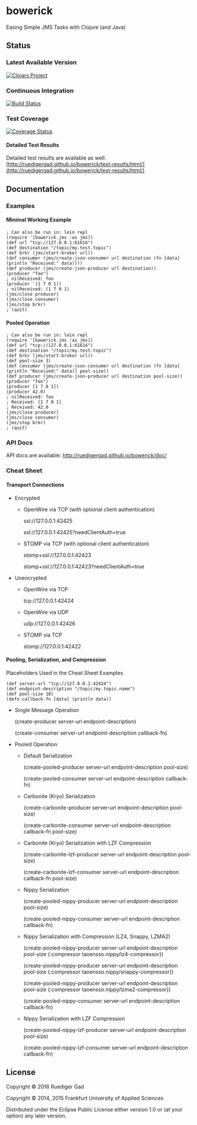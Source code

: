 # bowerick

Easing Simple JMS Tasks with Clojure (and Java)

## Status

### Latest Available Version

[![Clojars Project](https://img.shields.io/clojars/v/bowerick.svg)](https://clojars.org/bowerick)

### Continuous Integration

[![Build Status](https://travis-ci.org/ruedigergad/bowerick.svg?branch=master)](https://travis-ci.org/ruedigergad/bowerick)

### Test Coverage

[![Coverage Status](https://coveralls.io/repos/github/ruedigergad/bowerick/badge.svg?branch=master)](https://coveralls.io/github/ruedigergad/bowerick?branch=master)

#### Detailed Test Results

Detailed test results are available as well:
[http://ruedigergad.github.io/bowerick/test-results/html/](http://ruedigergad.github.io/bowerick/test-results/html/)

## Documentation

### Examples

#### Minimal Working Example

    ; Can also be run in: lein repl
    (require '[bowerick.jms :as jms])
    (def url "tcp://127.0.0.1:61616")
    (def destination "/topic/my.test.topic")
    (def brkr (jms/start-broker url))
    (def consumer (jms/create-json-consumer url destination (fn [data] (println "Received:" data))))
    (def producer (jms/create-json-producer url destination))
    (producer "foo")
    ; nilReceived: foo
    (producer '(1 7 0 1))
    ; nilReceived: (1 7 0 1)
    (jms/close producer)
    (jms/close consumer)
    (jms/stop brkr)
    ; (quit)

#### Pooled Operation

    ; Can also be run in: lein repl
    (require '[bowerick.jms :as jms])
    (def url "tcp://127.0.0.1:61616")
    (def destination "/topic/my.test.topic")
    (def brkr (jms/start-broker url))
    (def pool-size 3)
    (def consumer (jms/create-json-consumer url destination (fn [data] (println "Received:" data)) pool-size))
    (def producer (jms/create-json-producer url destination pool-size))
    (producer "foo")
    (producer [1 7 0 1])
    (producer 42.0)
    ; nilReceived: foo
    ; Received: [1 7 0 1]
    ; Received: 42.0
    (jms/close producer)
    (jms/close consumer)
    (jms/stop brkr)
    ; (quit)

### API Docs

API docs are available:
http://ruedigergad.github.io/bowerick/doc/

### Cheat Sheet

#### Transport Connections

* Encrypted
    * OpenWire via TCP (with optional client authentication)

      ssl://127.0.0.1:42425
      
      ssl://127.0.0.1:42425?needClientAuth=true
    * STOMP via TCP (with optional client authentication)
      
      stomp+ssl://127.0.0.1:42423
      
      stomp+ssl://127.0.0.1:42423?needClientAuth=true
* Unencrypted
    * OpenWire via TCP
      
      tcp://127.0.0.1:42424
    * OpenWire via UDP
      
      udp://127.0.0.1:42426
    * STOMP via TCP
      
      stomp://127.0.0.1:42422

#### Pooling, Serialization, and Compression

Placeholders Used in the Cheat Sheet Examples

    (def server-url "tcp://127.0.0.1:42424")
    (def endpoint-description "/topic/my.topic.name")
    (def pool-size 10)
    (defn callback-fn [data] (println data))

* Single Message Operation
  
  (create-producer server-url endpoint-description)
  
  (create-consumer server-url endpoint-description callback-fn)
* Pooled Operation
   * Default Serialization
     
     (create-pooled-producer server-url endpoint-description pool-size)
     
     (create-pooled-consumer server-url endpoint-description callback-fn)
   * Carbonite (Kryo) Serialization
     
     (create-carbonite-producer server-url endpoint-description pool-size)
     
     (create-carbonite-consumer server-url endpoint-description callback-fn pool-size)
   * Carbonite (Kryo) Serialization with LZF Compression
     
     (create-carbonite-lzf-producer server-url endpoint-description pool-size)
     
     (create-carbonite-lzf-consumer server-url endpoint-description callback-fn pool-size)
   * Nippy Serialization
     
     (create-pooled-nippy-producer server-url endpoint-description pool-size)
     
     (create-pooled-nippy-consumer server-url endpoint-description callback-fn)
   * Nippy Serialization with Compression (LZ4, Snappy, LZMA2)
     
     (create-pooled-nippy-producer server-url endpoint-description pool-size {:compressor taoensso.nippy/lz4-compressor})
     
     (create-pooled-nippy-producer server-url endpoint-description pool-size {:compressor taoensso.nippy/snappy-compressor})
     
     (create-pooled-nippy-producer server-url endpoint-description pool-size {:compressor taoensso.nippy/lzma2-compressor})
     
     (create-pooled-nippy-consumer server-url endpoint-description callback-fn)
   * Nippy Serialization with LZF Compression
     
     (create-pooled-nippy-lzf-producer server-url endpoint-description pool-size)
     
     (create-pooled-nippy-lzf-consumer server-url endpoint-description callback-fn)

## License

Copyright © 2016 Ruediger Gad

Copyright © 2014, 2015 Frankfurt University of Applied Sciences

Distributed under the Eclipse Public License either version 1.0 or (at
your option) any later version.

